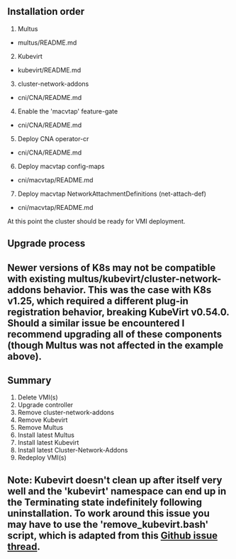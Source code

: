 ## Installation order
1. Multus
  * multus/README.md

2. Kubevirt
  * kubevirt/README.md

3. cluster-network-addons
  * cni/CNA/README.md

4. Enable the 'macvtap' feature-gate
  * cni/CNA/README.md

5. Deploy CNA operator-cr
  * cni/CNA/README.md

6. Deploy macvtap config-maps
  * cni/macvtap/README.md

7. Deploy macvtap NetworkAttachmentDefinitions (net-attach-def)
  * cni/macvtap/README.md

At this point the cluster should be ready for VMI deployment.


## Upgrade process

## Newer versions of K8s may not be compatible with existing multus/kubevirt/cluster-network-addons behavior. This was the case with K8s v1.25, which required a different plug-in registration behavior, breaking KubeVirt v0.54.0. Should a similar issue be encountered I recommend upgrading all of these components (though Multus was not affected in the example above).

## Summary
1) Delete VMI(s)
2) Upgrade controller
3) Remove cluster-network-addons
4) Remove Kubevirt
5) Remove Multus
6) Install latest Multus
7) Install latest Kubevirt
8) Install latest Cluster-Network-Addons
9) Redeploy VMI(s)

## Note: Kubevirt doesn't clean up after itself very well and the 'kubevirt' namespace can end up in the Terminating state indefinitely following uninstallation. To work around this issue you may have to use the 'remove_kubevirt.bash' script, which is adapted from this [Github issue thread](https://github.com/kubevirt/kubevirt/issues/1491).
